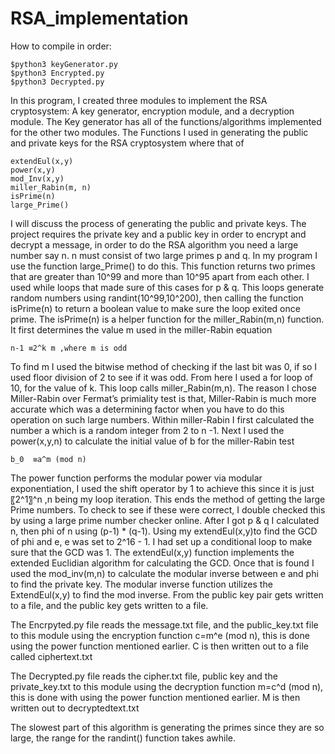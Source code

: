 # RSA_implementation
How to compile in order:
	
	$python3 keyGenerator.py
	$python3 Encrypted.py
	$python3 Decrypted.py
	
In this program, I created three modules to implement the RSA cryptosystem: A key generator, encryption module, and a decryption module. The Key generator has all of the functions/algorithms implemented for the other two modules. The Functions I used in generating the public and private keys for the RSA cryptosystem where that of 
	
	extendEul(x,y)
	power(x,y)
	mod_Inv(x,y)
	miller_Rabin(m, n)
	isPrime(n)
	large_Prime()
	
I will discuss the process of generating the public and private keys. The project requires the
private key and a public key in order to encrypt and decrypt a message, in order to do the RSA algorithm you need a large number say n. n must consist of two large primes p and q. In my program I use the function large_Prime() to do this. This function returns two primes that are greater than 10^99  and more than 10^95  apart from each other. I used while loops that made sure of this cases for p & q. This loops generate random numbers using randint(10^99,10^200), then calling the function isPrime(n) to return a boolean value to make sure the loop exited once prime. The isPrime(n) is a helper function for the 
miller_Rabin(m,n) function. It first determines the value m used in the miller-Rabin equation

	n-1 ≡2^k m ,where m is odd

 To find m I used the bitwise method of checking if the last bit was 0, if so I used floor division of 2 to see if it was odd. From here I used a for loop of 10, for the value of k. This loop calls miller_Rabin(m,n). The reason I chose Miller-Rabin over Fermat’s primiality test is that, Miller-Rabin is much more accurate which was a determining factor when you have to do this operation on such large numbers. Within miller-Rabin I first calculated the number a which is a random integer from 2 to n -1. Next I used the power(x,y,n) to calculate the initial value of b for the miller-Rabin test

	b_0  ≡a^m (mod n)

The power function performs the modular power via  modular exponentiation, I used the shift operator by 1 to achieve this since it is just 〖2^1〗^n  ,n being my loop iteration. This ends the method of getting the large Prime numbers. To check to see if these were correct, I double checked this by using a large prime number checker online. After I got p & q I calculated n, then phi of n using (p-1) * (q-1).  Using my extendEul(x,y)to find the GCD of phi and e, e was set to 2^16 - 1. I had set up a conditional loop to make sure that the GCD was 1. The extendEul(x,y) function implements the extended Euclidian algorithm for calculating the GCD. Once that is found I used the mod_inv(m,n) to calculate the modular inverse between e and phi to find the private key. The modular inverse function utilizes the ExtendEul(x,y) to find the mod inverse. From the public key pair gets written to a file, and the public key gets written to a file. 

The Encrpyted.py file reads the message.txt file, and the public_key.txt file to this module using the encryption function c=m^e (mod n), this is done using the power function mentioned earlier. C is then written out to a file called ciphertext.txt
	
The Decrypted.py file reads the cipher.txt file, public key and the private_key.txt to this module using the decryption function m=c^d (mod n), this is done with using the power function mentioned earlier. M is then written out to decryptedtext.txt

The slowest part of this algorithm is generating the primes since they are so large, the range for the randint() function takes awhile.
